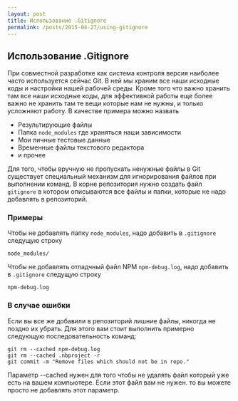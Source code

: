 ```yaml
---
layout: post
title: Использование .Gitignore
permalink: /posts/2015-04-27/using-gitignore
---
```


## Использование .Gitignore
При совместной разработке как система контроля версия наиболее часто используется сейчас Git.
В ней мы храним все наши исходные коды и настройки нашей рабочей среды.
Кроме того что важно хранить там все наши исходные коды, для эффективной работы еще более важно не 
хранить там те вещи которые нам не нужны, и только усложняют работу. В качестве примера можно назвать 

- Результирующие файлы
- Папка `node_modules` где храняться наши зависимости
- Мои личные тестовые данные
- Временные файлы текстового редактора
- и прочее

Для того, чтобы вручную не пропускать ненужные файлы в Git существует специальный механизм для 
игнорирования файлов при выполнении команд. В корне репозитория нужно создать файл `gitignore` в 
котором описываются все файлы и папки, которые не надо добавлять в репозиторий.

### Примеры
Чтобы не добавлять папку `node_modules`, надо добавить в `.gitignore` следущую строку

```
node_modules/
```

Чтобы не добавлять отладчный файл NPM `npm-debug.log`, надо добавить в `.gitignore` следущую строку

```
npm-debug.log
```

### В случае ошибки
Если вы все же добавили в репозиторий лишние файлы, никогда не поздно их убрать. Для этого 
вам стоит выполнить примерно следующую последовательность команд:

```
git rm --cached npm-debug.log
git rm --cached .nbproject -r
git commit -m "Remove files which should not be in repo."
```

Параметр --cached нужен для того чтобы не удалять файл который уже есть на вашем компьютере. Если 
этот файл вам не нужен. то вы можете просто не добавлять этот параметр.